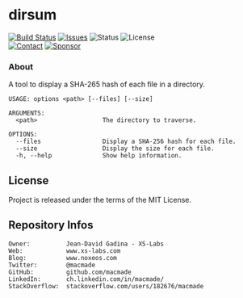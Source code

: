 dirsum
======

[![Build Status](https://img.shields.io/github/actions/workflow/status/macmade/dirsum/ci-mac.yaml?label=macOS&logo=apple)](https://github.com/macmade/dirsum/actions/workflows/ci-mac.yaml)
[![Issues](http://img.shields.io/github/issues/macmade/dirsum.svg?logo=github)](https://github.com/macmade/dirsum/issues)
![Status](https://img.shields.io/badge/status-active-brightgreen.svg?logo=git)
![License](https://img.shields.io/badge/license-mit-brightgreen.svg?logo=open-source-initiative)  
[![Contact](https://img.shields.io/badge/follow-@macmade-blue.svg?logo=twitter&style=social)](https://twitter.com/macmade)
[![Sponsor](https://img.shields.io/badge/sponsor-macmade-pink.svg?logo=github-sponsors&style=social)](https://github.com/sponsors/macmade)

### About

A tool to display a SHA-265 hash of each file in a directory.

    USAGE: options <path> [--files] [--size]
    
    ARGUMENTS:
      <path>                  The directory to traverse.
    
    OPTIONS:
      --files                 Display a SHA-256 hash for each file.
      --size                  Display the size for each file.
      -h, --help              Show help information.

License
-------

Project is released under the terms of the MIT License.

Repository Infos
----------------

    Owner:          Jean-David Gadina - XS-Labs
    Web:            www.xs-labs.com
    Blog:           www.noxeos.com
    Twitter:        @macmade
    GitHub:         github.com/macmade
    LinkedIn:       ch.linkedin.com/in/macmade/
    StackOverflow:  stackoverflow.com/users/182676/macmade
